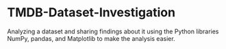 # TMDB-Dataset-Investigation
Analyzing a dataset and sharing findings about it using the Python libraries NumPy, pandas, and Matplotlib to make the analysis easier.
